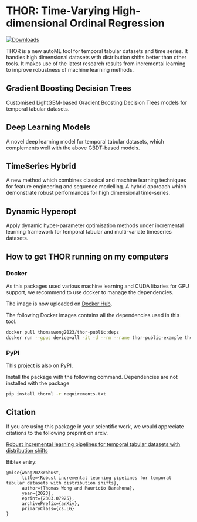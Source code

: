 # THOR: Time-Varying High-dimensional Ordinal Regression 

[![Downloads](https://static.pepy.tech/badge/thorml)](https://pepy.tech/project/thorml)

THOR is a new autoML tool for temporal tabular datasets and time series. It handles high dimensional datasets with distribution shifts better than other tools. It makes use of the latest research results from incremental learning to improve robustness of machine learning methods. 


## Gradient Boosting Decision Trees

Customised LightGBM-based Gradient Boosting Decision Trees models for temporal tabular datasets.

## Deep Learning Models 

A novel deep learning model for temporal tabular datasets, which complements well with the above GBDT-based models.

## TimeSeries Hybrid 

A new method which combines classical and machine learning techniques for feature engineering and sequence modelling. A hybrid approach which demonstrate robust performances for high dimensional time-series.

## Dynamic Hyperopt 

Apply dynamic hyper-parameter optimisation methods under incremental learning framework for temporal tabular and multi-variate timeseries datasets. 


## How to get THOR running on my computers 


### Docker 

As this packages used various machine learning and CUDA libaries for GPU support, we recommend to use docker to manage the dependencies. 

The image is now uploaded on [Docker Hub](https://hub.docker.com/repository/docker/thomaswong2023/thor-public/general).

The following Docker images contains all the dependencies used in this tool. 

```bash
docker pull thomaswong2023/thor-public:deps
docker run --gpus device=all -it -d --rm --name thor-public-example thomaswong2023/thor:public:deps bash

```


### PyPI 

This project is also on [PyPI](https://pypi.org/project/thorml/).

Install the package with the following command. Dependencies are not installed with the package 

```bash
pip install thorml -r requirements.txt

```



## Citation
If you are using this package in your scientific work, we would appreciate citations to the following preprint on arxiv.

[Robust incremental learning pipelines for temporal tabular datasets with distribution shifts](https://arxiv.org/abs/2303.07925)

Bibtex entry:
```
@misc{wong2023robust,
      title={Robust incremental learning pipelines for temporal tabular datasets with distribution shifts}, 
      author={Thomas Wong and Mauricio Barahona},
      year={2023},
      eprint={2303.07925},
      archivePrefix={arXiv},
      primaryClass={cs.LG}
}
```










